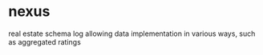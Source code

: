 # nexus
real estate schema log allowing data implementation in various ways, such as aggregated ratings

